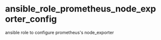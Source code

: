 # ansible_role_prometheus_node_exporter_config
ansible role to configure prometheus's node_exporter
